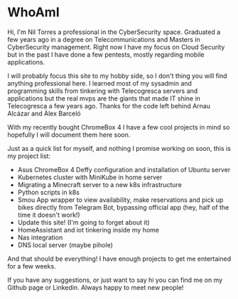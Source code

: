 # WhoAmI

Hi, I'm Nil Torres a professional in the CyberSecurity space. Graduated a few years ago in a degree on 
Telecommunications and Masters in CyberSecurity management. Right now I have my focus on Cloud Security but in the past 
I have done a few pentests, mostly regarding mobile applications.

I will probably focus this site to my hobby side, so I don't thing you will find anything professional here. 
I learned most of my sysadmin and programming skills from tinkering with Telecogresca servers and applications but the 
real mvps are the giants that made IT shine in Telecogresca a few years ago. 
Thanks for the code left behind Arnau Alcázar and Àlex Barceló

With my recently bought ChromeBox 4 I have a few cool projects in mind so hopefully I will document them here soon.

Just as a quick list for myself, and nothing I promise working on soon, this is my project list:

- Asus ChromeBox 4  Deffy configuration and installation of Ubuntu server
- Kubernetes cluster with MiniKube in home server
- Migrating a Minecraft server to a new k8s infrastructure
- Python scripts in k8s
- Smou App wrapper to view availability, make reservations and pick up bikes directly from Telegram Bot, bypassing official app (hey, half of the time it doesn't work!)
- Update this site! (I'm going to forget about it)
- HomeAssistant and iot tinkering inside my home
- Nas integration
- DNS local server (maybe pihole)

And that should be everything! I have enough projects to get me entertained for a few weeks.

If you have any suggestions, or just want to say hi you can find me on my Github page or Linkedin. Always happy to meet new people! 

